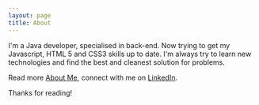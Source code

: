 ```yaml
---
layout: page
title: About
---
```


I'm a Java developer, specialised in back-end. Now trying to get my Javascript, HTML 5 and CSS3 skills up to date. I'm always try to learn new technologies and find the best and cleanest solution for problems.

Read more [About Me](http://about.me/martijnhaex), connect with me on [LinkedIn](https://www.linkedin.com/profile/view?id=221930857).

Thanks for reading!